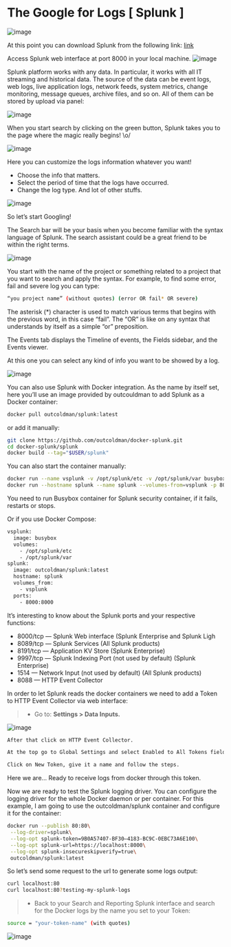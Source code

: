 # The Google for Logs [ Splunk ]
![image](https://miro.medium.com/v2/resize:fit:720/format:webp/0*bffuqd2qFy3-h377.png)

At this point you can download Splunk from the following link:
[link](http://www.splunk.com/en_us/download.html)

Access Splunk web interface at port 8000 in your local machine.
![image](https://miro.medium.com/v2/resize:fit:2000/format:webp/1*iQMqKl5KEzhyyXCbPemtbg.png)

Splunk platform works with any data. In particular, it works with all IT streaming and historical data. The source of the data can be event logs, web logs, live application logs, network feeds, system metrics, change monitoring, message queues, archive files, and so on. All of them can be stored by upload via panel:

![image](https://miro.medium.com/v2/resize:fit:484/format:webp/1*CD5l-JO2KwQBvkLlzZvj1g.png)

When you start search by clicking on the green button, Splunk takes you to the page where the magic really begins! \o/

![image](https://miro.medium.com/v2/resize:fit:1100/format:webp/1*36HRWrQSq7nRZEoi-1kP-A.png)

Here you can customize the logs information whatever you want!

- Choose the info that matters.
- Select the period of time that the logs have occurred.
- Change the log type.
And lot of other stuffs.

![image](https://miro.medium.com/v2/resize:fit:720/format:webp/1*TgUgepomEUqnOfwObwQmMQ.png)

So let’s start Googling!

The Search bar will be your basis when you become familiar with the syntax language of Splunk. The search assistant could be a great friend to be within the right terms.

![image](https://miro.medium.com/v2/resize:fit:1100/format:webp/1*1rSFYuUoCrtTPOPOuc149A.png)

You start with the name of the project or something related to a project that you want to search and apply the syntax. For example, to find some error, fail and severe log you can type:

```bash
“you project name” (without quotes) (error OR fail* OR severe)
```
The asterisk (*) character is used to match various terms that begins with the previous word, in this case “fail”. The “OR” is like on any syntax that understands by itself as a simple “or” preposition.

The Events tab displays the Timeline of events, the Fields sidebar, and the Events viewer.

At this one you can select any kind of info you want to be showed by a log.

![image](https://miro.medium.com/v2/resize:fit:1100/format:webp/1*VwTZtLP5jy5382EZhPMLpA.png)

You can also use Splunk with Docker integration. As the name by itself set, here you’ll use an image provided by outcouldman to add Splunk as a Docker container:

````bash
docker pull outcoldman/splunk:latest
````
or add it manually:
````bash
git clone https://github.com/outcoldman/docker-splunk.git
cd docker-splunk/splunk
docker build --tag="$USER/splunk"
````

You can also start the container manually:

````bash
docker run --name vsplunk -v /opt/splunk/etc -v /opt/splunk/var busybox
docker run --hostname splunk --name splunk --volumes-from=vsplunk -p 8000:8000 -d --env SPLUNK_START_ARGS="--accept-license" outcoldman/splunk:latest
````
You need to run Busybox container for Splunk security container, if it fails, restarts or stops.

Or if you use Docker Compose:

````bash
vsplunk:
  image: busybox
  volumes:
    - /opt/splunk/etc
    - /opt/splunk/var
splunk:
  image: outcoldman/splunk:latest
  hostname: splunk
  volumes_from:
    - vsplunk
  ports:
    - 8000:8000
````
It’s interesting to know about the Splunk ports and your respective functions:

- 8000/tcp — Splunk Web interface (Splunk Enterprise and Splunk Ligh
- 8089/tcp — Splunk Services (All Splunk products)
- 8191/tcp — Application KV Store (Splunk Enterprise)
- 9997/tcp — Splunk Indexing Port (not used by default) (Splunk Enterprise)
- 1514 — Network Input (not used by default) (All Splunk products)
- 8088 — HTTP Event Collector

In order to let Splunk reads the docker containers we need to add a Token to HTTP Event Collector via web interface:

> - Go to: **Settings > Data Inputs.**

![image](https://miro.medium.com/v2/resize:fit:640/format:webp/1*nIYyJNEY8K66NrDATsNCEQ.png)

````bash
After that click on HTTP Event Collector.

At the top go to Global Settings and select Enabled to All Tokens field. Then click on Save.

Click on New Token, give it a name and follow the steps.
````

Here we are… Ready to receive logs from docker through this token.

Now we are ready to test the Splunk logging driver. You can configure the logging driver for the whole Docker daemon or per container. For this example, I am going to use the outcoldman/splunk container and configure it for the container:

````bash
docker run --publish 80:80\
 --log-driver=splunk\
 --log-opt splunk-token=9B0A57407-BF30–4183-BC9C-0EBC73A6E100\
 --log-opt splunk-url=https://localhost:8000\
 --log-opt splunk-insecureskipverify=true\
 outcoldman/splunk:latest
````
So let’s send some request to the url to generate some logs output:

````bash
curl localhost:80
curl localhost:80?testing-my-splunk-logs
````

> - Back to your Search and Reporting Splunk interface and search for the Docker logs by the name you set to your Token:
````bash
source = "your-token-name" (with quotes)
````
![image](https://miro.medium.com/v2/resize:fit:1100/format:webp/1*5xl_mtIfWs1wReiVx3_ARA.png)
